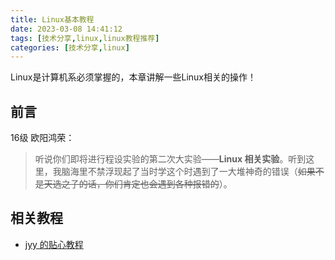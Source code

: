 ```yaml
---
title: Linux基本教程
date: 2023-03-08 14:41:12
tags: [技术分享,linux,linux教程推荐]
categories: [技术分享,linux]
---
```


Linux是计算机系必须掌握的，本章讲解一些Linux相关的操作！

## 前言

16级 欧阳鸿荣：

> 听说你们即将进行程设实验的第二次大实验——**Linux 相关实验**。听到这里，我脑海里不禁浮现起了当时学这个时遇到了一大堆神奇的错误（~~如果不是天选之子的话，你们肯定也会遇到各种报错的~~）。
<!-- more -->


## 相关教程

* [jyy 的贴心教程](https://nju-projectn.github.io/ics-pa-gitbook/ics2019/linux.html)

